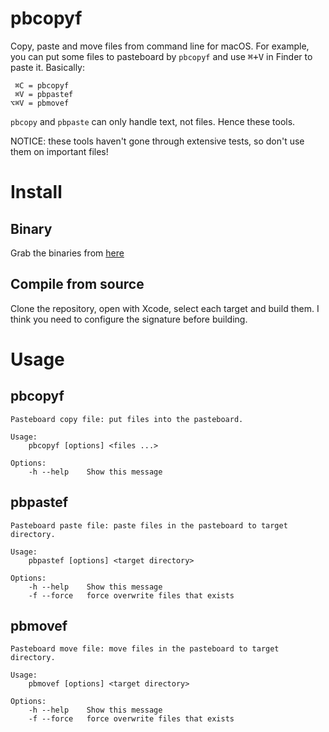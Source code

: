 #  pbcopyf

Copy, paste and move files from command line for macOS. For example, you can put some files to
pasteboard by `pbcopyf` and use <kbd>⌘+V</kbd> in Finder to paste it. Basically:
```
 ⌘C = pbcopyf
 ⌘V = pbpastef
⌥⌘V = pbmovef
```

`pbcopy` and `pbpaste` can only handle text, not files. Hence these tools.

NOTICE: these tools haven't gone through extensive tests, so don't use them on important files!

# Install

## Binary

Grab the binaries from [here](https://github.com/casouri/pbcopyf/releases)

## Compile from source

Clone the repository, open with Xcode, select each target and build them. I think you need to configure the signature before building.

# Usage

## pbcopyf
```
Pasteboard copy file: put files into the pasteboard.

Usage:
    pbcopyf [options] <files ...>

Options:
    -h --help    Show this message
```

## pbpastef
```
Pasteboard paste file: paste files in the pasteboard to target directory.

Usage:
    pbpastef [options] <target directory>

Options:
    -h --help    Show this message
    -f --force   force overwrite files that exists
```

## pbmovef
```
Pasteboard move file: move files in the pasteboard to target directory.

Usage:
    pbmovef [options] <target directory>

Options:
    -h --help    Show this message
    -f --force   force overwrite files that exists
```

